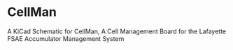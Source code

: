 # CellMan
A KiCad Schematic for CellMan, A Cell Management Board for the Lafayette FSAE Accumulator Management System
